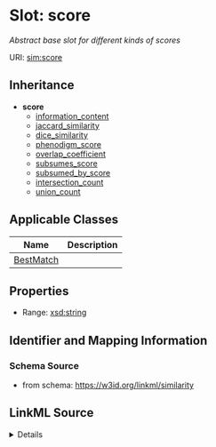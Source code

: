 # Slot: score
_Abstract base slot for different kinds of scores_


URI: [sim:score](https://w3id.org/linkml/similarity/score)




## Inheritance

* **score**
    * [information_content](information_content.md)
    * [jaccard_similarity](jaccard_similarity.md)
    * [dice_similarity](dice_similarity.md)
    * [phenodigm_score](phenodigm_score.md)
    * [overlap_coefficient](overlap_coefficient.md)
    * [subsumes_score](subsumes_score.md)
    * [subsumed_by_score](subsumed_by_score.md)
    * [intersection_count](intersection_count.md)
    * [union_count](union_count.md)





## Applicable Classes

| Name | Description |
| --- | --- |
[BestMatch](BestMatch.md) | 






## Properties

* Range: [xsd:string](http://www.w3.org/2001/XMLSchema#string)







## Identifier and Mapping Information







### Schema Source


* from schema: https://w3id.org/linkml/similarity




## LinkML Source

<details>
```yaml
name: score
description: Abstract base slot for different kinds of scores
from_schema: https://w3id.org/linkml/similarity
rank: 1000
abstract: true
alias: score
domain_of:
- BestMatch
range: string

```
</details>